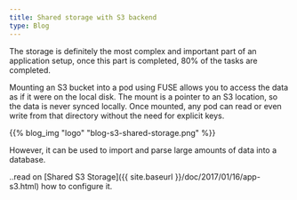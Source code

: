 ```yaml
---
title: Shared storage with S3 backend
type: Blog
---
```


The storage is definitely the most complex and important part of an application setup, once this part is completed, 80% 
of the tasks are completed.

Mounting an S3 bucket into a pod using FUSE allows you to access the data as if it were on the local disk. The mount 
is a pointer to an S3 location, so the data is never synced locally. Once mounted, any pod can read or even write 
from that directory without the need for explicit keys.


{{% blog_img "logo" "blog-s3-shared-storage.png" %}}


However, it can be used to import and parse large amounts of data into a database.

..read on [Shared S3 Storage]({{ site.baseurl }}/doc/2017/01/16/app-s3.html) how to configure it.